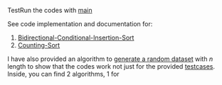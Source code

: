TestRun the codes with [main](main.py)

See code implementation and documentation for:
1. [Bidirectional-Conditional-Insertion-Sort](bcis.py)
2. [Counting-Sort](counting_sort.py)

I have also provided an algorithm to [generate a random dataset](generate_dataset.py) with *n* length to show that the codes work not just for the provided [testcases](dataset.txt). Inside, you can find 2 algorithms, 1 for 